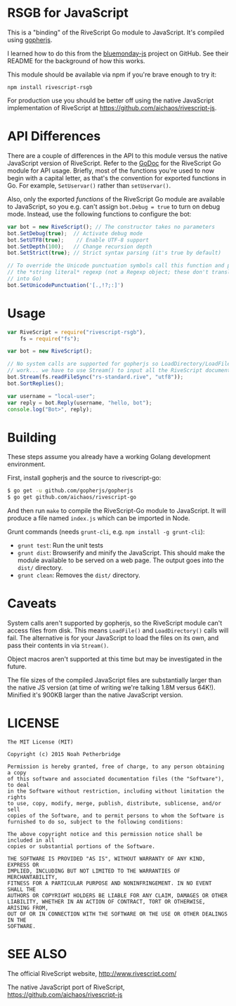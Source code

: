 # RSGB for JavaScript

This is a "binding" of the RiveScript Go module to JavaScript. It's compiled
using [gopherjs](https://github.com/gopherjs/gopherjs).

I learned how to do this from the [bluemonday-js](https://github.com/mdp/bluemonday-js/blob/master/README.md#turning-golang-code-into-an-npm-module-with-gopherjs)
project on GitHub. See their README for the background of how this works.

This module should be available via npm if you're brave enough to try it:

`npm install rivescript-rsgb`

For production use you should be better off using the native JavaScript
implementation of RiveScript at <https://github.com/aichaos/rivescript-js>.

# API Differences

There are a couple of differences in the API to this module versus the native
JavaScript version of RiveScript. Refer to the
[GoDoc](https://godoc.org/github.com/aichaos/rivescript-go) for the RiveScript
Go module for API usage. Briefly, most of the functions you're used to now
begin with a capital letter, as that's the convention for exported functions in
Go. For example, `SetUservar()` rather than `setUservar()`.

Also, only the exported *functions* of the RiveScript Go module are available to
JavaScript, so you e.g. can't assign `bot.Debug = true` to turn on debug mode.
Instead, use the following functions to configure the bot:

```javascript
var bot = new RiveScript(); // The constructor takes no parameters
bot.SetDebug(true);  // Activate debug mode
bot.SetUTF8(true);    // Enable UTF-8 support
bot.SetDepth(100);   // Change recursion depth
bot.SetStrict(true); // Strict syntax parsing (it's true by default)

// To override the Unicode punctuation symbols call this function and pass it
// the *string literal* regexp (not a Regexp object; these don't translate well
// into Go)
bot.SetUnicodePunctuation('[.,!?;:]')
```

# Usage

```javascript
var RiveScript = require("rivescript-rsgb"),
    fs = require("fs");

var bot = new RiveScript();

// No system calls are supported for gopherjs so LoadDirectory/LoadFile won't
// work... we have to use Stream() to input all the RiveScript documents.
bot.Stream(fs.readFileSync("rs-standard.rive", "utf8"));
bot.SortReplies();

var username = "local-user";
var reply = bot.Reply(username, "hello, bot");
console.log("Bot>", reply);
```

# Building

These steps assume you already have a working Golang development environment.

First, install gopherjs and the source to rivescript-go:

```bash
$ go get -u github.com/gopherjs/gopherjs
$ go get github.com/aichaos/rivescript-go
```

And then run `make` to compile the RiveScript-Go module to JavaScript. It will
produce a file named `index.js` which can be imported in Node.

Grunt commands (needs `grunt-cli`, e.g. `npm install -g grunt-cli`):

* `grunt test`: Run the unit tests
* `grunt dist`: Browserify and minify the JavaScript. This should make the
  module available to be served on a web page. The output goes into the `dist/`
  directory.
* `grunt clean`: Removes the `dist/` directory.

# Caveats

System calls aren't supported by gopherjs, so the RiveScript module can't access
files from disk. This means `LoadFile()` and `LoadDirectory()` calls will fail.
The alternative is for your JavaScript to load the files on its own, and pass
their contents in via `Stream()`.

Object macros aren't supported at this time but may be investigated in the
future.

The file sizes of the compiled JavaScript files are substantially larger than
the native JS version (at time of writing we're talking 1.8M versus 64K!).
Minified it's 900KB larger than the native JavaScript version.

# LICENSE

```
The MIT License (MIT)

Copyright (c) 2015 Noah Petherbridge

Permission is hereby granted, free of charge, to any person obtaining a copy
of this software and associated documentation files (the "Software"), to deal
in the Software without restriction, including without limitation the rights
to use, copy, modify, merge, publish, distribute, sublicense, and/or sell
copies of the Software, and to permit persons to whom the Software is
furnished to do so, subject to the following conditions:

The above copyright notice and this permission notice shall be included in all
copies or substantial portions of the Software.

THE SOFTWARE IS PROVIDED "AS IS", WITHOUT WARRANTY OF ANY KIND, EXPRESS OR
IMPLIED, INCLUDING BUT NOT LIMITED TO THE WARRANTIES OF MERCHANTABILITY,
FITNESS FOR A PARTICULAR PURPOSE AND NONINFRINGEMENT. IN NO EVENT SHALL THE
AUTHORS OR COPYRIGHT HOLDERS BE LIABLE FOR ANY CLAIM, DAMAGES OR OTHER
LIABILITY, WHETHER IN AN ACTION OF CONTRACT, TORT OR OTHERWISE, ARISING FROM,
OUT OF OR IN CONNECTION WITH THE SOFTWARE OR THE USE OR OTHER DEALINGS IN THE
SOFTWARE.
```

# SEE ALSO

The official RiveScript website, <http://www.rivescript.com/>

The native JavaScript port of RiveScript,
<https://github.com/aichaos/rivescript-js>
